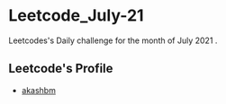 # Leetcode_July-21

Leetcodes's Daily challenge for the month of July 2021 .

## Leetcode's Profile
<!--- ENDEXCLUDE --->
- [akashbm](https://leetcode.com/akashbm/)
